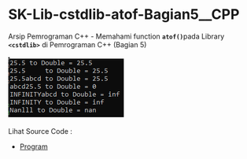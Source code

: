 # SK-Lib-cstdlib-atof-Bagian5__CPP
Arsip Pemrograman C++ - Memahami function <code><b>atof()</b></code>pada Library <code><b>&lt;cstdlib></b></code> di Pemrograman C++ (Bagian 5)<br><br>
<img src="https://github.com/RizkyKhapidsyah/SK-Lib-cstdlib-atof-Bagian5__CPP/blob/master/SK-Lib-cstdlib-atof-Bagian5__CPP/x64/result/001.PNG"><br><br>
Lihat Source Code : <br>
- <a href="https://github.com/RizkyKhapidsyah/SK-Lib-cstdlib-atof-Bagian5__CPP/blob/master/SK-Lib-cstdlib-atof-Bagian5__CPP/Source.cpp">Program</a>
